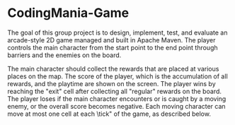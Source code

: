 # CodingMania-Game
The goal of this group project is to design, implement, test, and evaluate an arcade-style 2D game managed and built in Apache Maven. The player controls the main character from the start point to the end point through barriers and the enemies on the board.

The main character should collect the rewards that are placed at various places on the map. The score of the player, which is the accumulation of all rewards, and the playtime are shown on the screen. The player wins by reaching the "exit" cell after collecting all "regular" rewards on the board. The player loses if the main character encounters or is caught by a moving enemy, or the overall score becomes negative. Each moving character can move at most one cell at each \tick" of the game, as described below.
